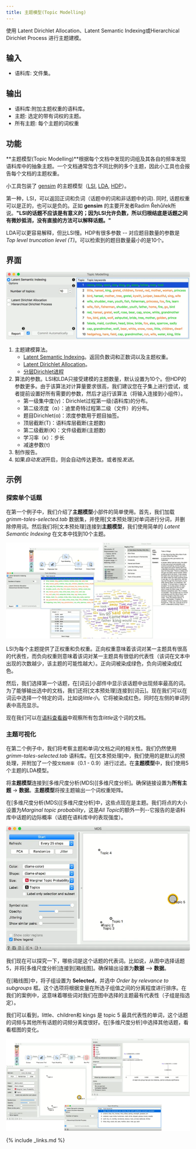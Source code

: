 ```yaml
---
title: 主题模型(Topic Modelling)
---
```


使用 Latent Dirichlet Allocation、Latent Semantic Indexing或Hierarchical Dirichlet Process 进行主题建模。





## 输入

- 语料库: 文件集。

## 输出

- 语料库:附加主题权重的语料库。
- 主题: 选定的带有词权的主题。
- 所有主题: 每个主题的词权重


## 功能
**主题模型(Topic Modelling)**根据每个文档中发现的词组及其各自的频率发现语料库中的抽象主题。一个文档通常包含不同比例的多个主题，因此小工具也会报告每个文档的主题权重。

小工具包装了 [gensim](https://radimrehurek.com/gensim/) 的主题模型（[LSI](https://radimrehurek.com/gensim/models/lsimodel.html), [LDA](https://radimrehurek.com/gensim/models/ldamodel.html), [HDP](https://radimrehurek.com/gensim/models/hdpmodel.html)）。

第一种，LSI，可以返回正词和负词（话题中的词和非话题中的词). 同时, 话题权重可以是正的，也可以是负的。正如 **gensim** 的主要开发者Radim Řehůřek所说。**"LSI的话题不应该是有意义的；因为LSI允许负数，所以归根结底是话题之间有微妙抵消，没有直接的方法可以解释话题。"**

LDA可以更容易解释，但比LSI慢。HDP有很多参数 -- 对应题目数量的参数是 *Top level truncation level (T)*。可以检索到的题目数量最小的是10个。

## 界面

![](/assets/images/text/Topic-Modelling-stamped.png.webp)

1. 主题建模算法。
   - [Latent Semantic Indexing](https://en.wikipedia.org/wiki/Latent_semantic_analysis)。返回负数词和正数词以及主题权重。
   - [Latent Dirichlet Allocation](https://en.wikipedia.org/wiki/Latent_Dirichlet_allocation)。
   - [分层Dirichlet进程](https://en.wikipedia.org/wiki/Hierarchical_Dirichlet_process)
2. 算法的参数。LSI和LDA只接受建模的主题数量，默认设置为10个。但HDP的参数更多。由于该算法对计算量要求很高，我们建议您在子集上进行尝试，或者提前设置好所有需要的参数，然后才运行该算法（将输入连接到小组件）。
   - 第一级集中度(γ)：Dirichlet过程第一级(语料库)的分布。
   - 第二级浓度（α）：迪里奇特过程第二级（文件）的分布。
   - 题目Dirichlet(α)：浓度参数用于题目抽签。
   - 顶层截断(Τ)：语料库层截断(主题数)
   - 第二级截断(K)：文件级截断(主题数)
   - 学习率（κ）：步长
   - 减速参数(τ)
3. 制作报告。
4. 如果*自动发送*开启，则会自动传达更改。或者按*发送*。

## 示例

### 探索单个话题

在第一个例子中，我们介绍了**主题模型**小部件的简单使用。首先，我们加载 *grimm-tales-selected.tab* 数据集，并使用[文本预处理]对单词进行分词，并删除停用词。然后我们将[文本预处理]连接到**主题模型**，我们使用简单的 *Latent Semantic Indexing* 在文本中找到10个主题。


![](/assets/images/text/Topic-Modelling-Example1.png.webp)

LSI为每个主题提供了正权重和负权重。正向权重意味着该词对某一主题具有很高的代表性，而负向权重则意味着该词对某一主题具有很低的代表性（该词在文本中出现的次数越少，该主题的可能性越大）。正向词被染成绿色，负向词被染成红色。

然后，我们选择第一个话题，在[词云]小部件中显示该话题中出现频率最高的词。为了能够输出选中的文档，我们还将[文本预处理]连接到[词云]。现在我们可以在词云中选择一个特定的词，比如说*little小*。它将被染成红色，同时在左侧的单词列表中高亮显示。

现在我们可以在[语料查看器](corpusviewer.md)中观察所有包含*little*这个词的文档。



### 主题可视化

在第二个例子中，我们将考察主题和单词/文档之间的相关性。我们仍然使用 *grimm-tales-selected.tab* 语料库。在[文本预处理]中，我们使用的是默认的预处理，并附加了一个按`文档频率`（0.1 - 0.9）进行过滤。在**主题模型**中，我们使用5个主题的LDA模型。

将**主题模型**连接到[多维尺度分析(MDS)][多维尺度分析]。确保链接设置为**所有主题** -> **数据**。**主题模型**将按主题输出一个词权重矩阵。

在[多维尺度分析(MDS)][多维尺度分析]中，这些点现在是主题。我们将点的大小设置为*Marginal topic probability*，这是*All Topic*的额外一列--它报告的是语料库中话题的边际概率（话题在语料库中的表现强度）。

![](/assets/images/text/Topic-Modelling-Example2-MDS.png.webp)

我们现在可以探究一下，哪些词是这个话题的代表词。比如说，从图中选择话题5，并将[多维尺度分析]连接到[箱线图]。确保输出设置为**数据** --> **数据**。

在[箱线图]中，将子组设置为 **Selected**，并选中 *Order by relevance to subgroups* 框。这个选项将根据变量在所选子组值之间的分离程度进行排序。在我们的案例中，这意味着哪些词对我们在图中选择的主题最有代表性（子组是指选定）。

我们可以看到，little、children和 kings 是 topic 5 最具代表性的单词，这个话题的词频与其他所有话题的词频分离度很好。在[多维尺度分析]中选择其他话题，看看框图的变化。


![](/assets/images/text/Topic-Modelling-Example2-BoxPlot.png.webp)

{% include _links.md %}